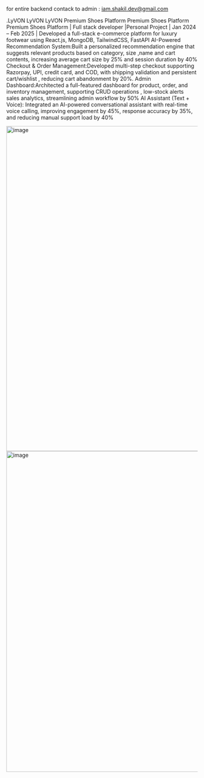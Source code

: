 
for entire backend contack to admin : iam.shakil.dev@gmail.com

.LyVON LyVON LyVON Premium Shoes Platform Premium Shoes Platform Premium Shoes Platform | Full stack developer |Personal Project  | Jan 2024 – Feb 2025 |
 Developed a full-stack e-commerce platform for luxury footwear using React.js, MongoDB, TailwindCSS, FastAPI
 AI-Powered Recommendation System:Built a personalized recommendation engine that suggests relevant products based on
 category, size ,name and cart contents, increasing average cart size by 25% and session duration by 40%
 Checkout & Order Management:Developed multi-step checkout supporting Razorpay, UPI, credit card, and COD, with shipping
 validation and persistent cart/wishlist , reducing cart abandonment by 20%.
 Admin Dashboard:Architected a full-featured dashboard for product, order, and inventory management, supporting CRUD operations ,
 low-stock alerts sales analytics, streamlining admin workflow by 50%
 AI Assistant (Text + Voice): Integrated an AI-powered conversational assistant with real-time voice calling, improving engagement by
 45%, response accuracy by 35%, and reducing manual support load by 40%


<img width="1881" height="855" alt="image" src="https://github.com/user-attachments/assets/e86be0e2-2d44-4434-8edd-5d2b6c48581a" />

<img width="1799" height="844" alt="image" src="https://github.com/user-attachments/assets/700d91e4-f9c3-404b-b1cb-b96a45add7f6" />
